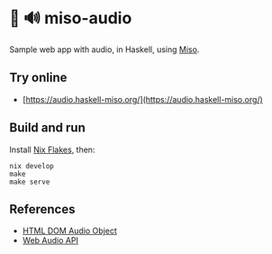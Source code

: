 # 🍜 🔊 miso-audio

Sample web app with audio, in Haskell, using [Miso](https://haskell-miso.org/).


## Try online

- [https://audio.haskell-miso.org/](https://audio.haskell-miso.org/)


## Build and run

Install [Nix Flakes](https://nixos.wiki/wiki/Flakes), then:

```
nix develop
make
make serve
```


## References

- [HTML DOM Audio Object](https://www.w3schools.com/jsref/dom_obj_audio.asp)
- [Web Audio API](https://developer.mozilla.org/en-US/docs/Web/API/Web_Audio_API)

